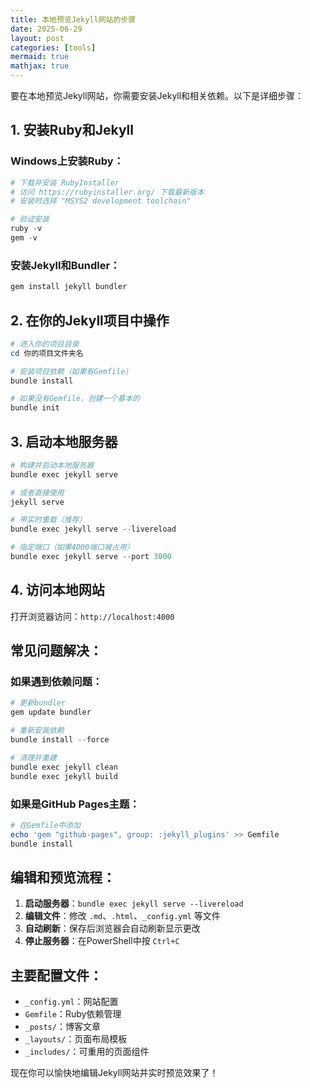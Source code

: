 ```yaml
---
title: 本地预览Jekyll网站的步骤
date: 2025-06-29
layout: post
categories: [tools]
mermaid: true 
mathjax: true
---
```


要在本地预览Jekyll网站，你需要安装Jekyll和相关依赖。以下是详细步骤：

## 1. 安装Ruby和Jekyll

### Windows上安装Ruby：

```powershell
# 下载并安装 RubyInstaller
# 访问 https://rubyinstaller.org/ 下载最新版本
# 安装时选择 "MSYS2 development toolchain"

# 验证安装
ruby -v
gem -v
```

### 安装Jekyll和Bundler：

```powershell
gem install jekyll bundler
```

## 2. 在你的Jekyll项目中操作

```powershell
# 进入你的项目目录
cd 你的项目文件夹名

# 安装项目依赖（如果有Gemfile）
bundle install

# 如果没有Gemfile，创建一个基本的
bundle init
```

## 3. 启动本地服务器

```powershell
# 构建并启动本地服务器
bundle exec jekyll serve

# 或者直接使用
jekyll serve

# 带实时重载（推荐）
bundle exec jekyll serve --livereload

# 指定端口（如果4000端口被占用）
bundle exec jekyll serve --port 3000
```

## 4. 访问本地网站

打开浏览器访问：`http://localhost:4000`

## 常见问题解决：

### 如果遇到依赖问题：

```powershell
# 更新bundler
gem update bundler

# 重新安装依赖
bundle install --force

# 清理并重建
bundle exec jekyll clean
bundle exec jekyll build
```

### 如果是GitHub Pages主题：

```powershell
# 在Gemfile中添加
echo 'gem "github-pages", group: :jekyll_plugins' >> Gemfile
bundle install
```

## 编辑和预览流程：

1. **启动服务器**：`bundle exec jekyll serve --livereload`
2. **编辑文件**：修改 `.md`、`.html`、`_config.yml` 等文件
3. **自动刷新**：保存后浏览器会自动刷新显示更改
4. **停止服务器**：在PowerShell中按 `Ctrl+C`

## 主要配置文件：

- `_config.yml`：网站配置
- `Gemfile`：Ruby依赖管理
- `_posts/`：博客文章
- `_layouts/`：页面布局模板
- `_includes/`：可重用的页面组件

现在你可以愉快地编辑Jekyll网站并实时预览效果了！
